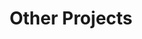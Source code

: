 ---
layout: project_category
title: "Other Projects"
short_description: "A quick description of this project category."
image: "/assets/images/projectCategories/other/other.png"
category: projects_categories
url: "/_project_categories/other/"
---